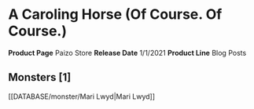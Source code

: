 ﻿---
id: '59'
name: A Caroling Horse (Of Course. Of Course.)
rarity: Common
type: Source

---
# A Caroling Horse (Of Course. Of Course.)

**Product Page** Paizo Store
**Release Date** 1/1/2021
**Product Line** Blog Posts

## Monsters [1]

[[DATABASE/monster/Mari Lwyd|Mari Lwyd]]